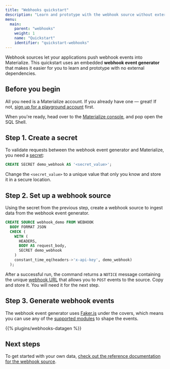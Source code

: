 ```yaml
---
title: "Webhooks quickstart"
description: "Learn and prototype with the webhook source without external deoendencies"
menu:
  main:
    parent: "webhooks"
    weight: 1
    name: "Quickstart"
    identifier: "quickstart-webhooks"
---
```


Webhook sources let your applications push webhook events into Materialize. This
quickstart uses an embedded **webhook event generator** that makes it easier for
you to learn and prototype with no external dependencies.

## Before you begin

All you need is a Materialize account. If you already have one —
great! If not, [sign up for a playground account](https://materialize.com/register/?utm_campaign=General&utm_source=documentation) first.

When you're ready, head over to the [Materialize console](https://console.materialize.com/),
and pop open the SQL Shell.

## Step 1. Create a secret

To validate requests between the webhook event generator and Materialize, you
need a [secret](/sql/create-secret/):

```sql
CREATE SECRET demo_webhook AS '<secret_value>';
```

Change the `<secret_value>` to a unique value that only you know and store it in
a secure location.

## Step 2. Set up a webhook source

Using the secret from the previous step, create a webhook source to ingest data from
the webhook event generator.

```sql
CREATE SOURCE webhook_demo FROM WEBHOOK
  BODY FORMAT JSON
  CHECK (
    WITH (
      HEADERS,
      BODY AS request_body,
      SECRET demo_webhook
    )
    constant_time_eq(headers->'x-api-key', demo_webhook)
  );
```

After a successful run, the command returns a `NOTICE` message containing the
unique [webhook URL](/sql/create-source/webhook/#webhook-url)
that allows you to `POST` events to the source. Copy and store it. You will need
it for the next step.

## Step 3. Generate webhook events

The webhook event generator uses [Faker.js](https://fakerjs.dev/) under the
covers, which means you can use any of the [supported modules](https://fakerjs.dev/api/)
to shape the events.

{{% plugins/webhooks-datagen %}}

## Next steps

To get started with your own data, [check out the reference documentation for the webhook source](/sql/create-source/webhook/).
